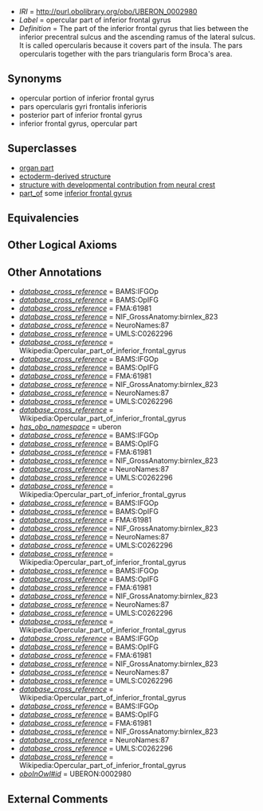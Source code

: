  * *IRI* = http://purl.obolibrary.org/obo/UBERON_0002980
 * *Label* = opercular part of inferior frontal gyrus
 * *Definition* = The part of the inferior frontal gyrus that lies between the inferior precentral sulcus and the ascending ramus of the lateral sulcus. It is called opercularis because it covers part of the insula. The pars opercularis together with the pars triangularis form Broca's area.

## Synonyms

 * opercular portion of inferior frontal gyrus
 * pars opercularis gyri frontalis inferioris
 * posterior part of inferior frontal gyrus
 * inferior frontal gyrus, opercular part

## Superclasses

 * [organ part](../../UBERON/64/UBERON_0000064.md)
 * [ectoderm-derived structure](../../UBERON/21/UBERON_0004121.md)
 * [structure with developmental contribution from neural crest](../../UBERON/14/UBERON_0010314.md)
 * [part_of](../../BFO/50/BFO_0000050.md) some [inferior frontal gyrus](../../UBERON/98/UBERON_0002998.md)

## Equivalencies


## Other Logical Axioms


## Other Annotations

 * *[database_cross_reference](../../ef/oboInOwl#hasDbXref.md)* = BAMS:IFGOp
 * *[database_cross_reference](../../ef/oboInOwl#hasDbXref.md)* = BAMS:OpIFG
 * *[database_cross_reference](../../ef/oboInOwl#hasDbXref.md)* = FMA:61981
 * *[database_cross_reference](../../ef/oboInOwl#hasDbXref.md)* = NIF_GrossAnatomy:birnlex_823
 * *[database_cross_reference](../../ef/oboInOwl#hasDbXref.md)* = NeuroNames:87
 * *[database_cross_reference](../../ef/oboInOwl#hasDbXref.md)* = UMLS:C0262296
 * *[database_cross_reference](../../ef/oboInOwl#hasDbXref.md)* = Wikipedia:Opercular_part_of_inferior_frontal_gyrus
 * *[database_cross_reference](../../ef/oboInOwl#hasDbXref.md)* = BAMS:IFGOp
 * *[database_cross_reference](../../ef/oboInOwl#hasDbXref.md)* = BAMS:OpIFG
 * *[database_cross_reference](../../ef/oboInOwl#hasDbXref.md)* = FMA:61981
 * *[database_cross_reference](../../ef/oboInOwl#hasDbXref.md)* = NIF_GrossAnatomy:birnlex_823
 * *[database_cross_reference](../../ef/oboInOwl#hasDbXref.md)* = NeuroNames:87
 * *[database_cross_reference](../../ef/oboInOwl#hasDbXref.md)* = UMLS:C0262296
 * *[database_cross_reference](../../ef/oboInOwl#hasDbXref.md)* = Wikipedia:Opercular_part_of_inferior_frontal_gyrus
 * *[has_obo_namespace](../../ce/oboInOwl#hasOBONamespace.md)* = uberon
 * *[database_cross_reference](../../ef/oboInOwl#hasDbXref.md)* = BAMS:IFGOp
 * *[database_cross_reference](../../ef/oboInOwl#hasDbXref.md)* = BAMS:OpIFG
 * *[database_cross_reference](../../ef/oboInOwl#hasDbXref.md)* = FMA:61981
 * *[database_cross_reference](../../ef/oboInOwl#hasDbXref.md)* = NIF_GrossAnatomy:birnlex_823
 * *[database_cross_reference](../../ef/oboInOwl#hasDbXref.md)* = NeuroNames:87
 * *[database_cross_reference](../../ef/oboInOwl#hasDbXref.md)* = UMLS:C0262296
 * *[database_cross_reference](../../ef/oboInOwl#hasDbXref.md)* = Wikipedia:Opercular_part_of_inferior_frontal_gyrus
 * *[database_cross_reference](../../ef/oboInOwl#hasDbXref.md)* = BAMS:IFGOp
 * *[database_cross_reference](../../ef/oboInOwl#hasDbXref.md)* = BAMS:OpIFG
 * *[database_cross_reference](../../ef/oboInOwl#hasDbXref.md)* = FMA:61981
 * *[database_cross_reference](../../ef/oboInOwl#hasDbXref.md)* = NIF_GrossAnatomy:birnlex_823
 * *[database_cross_reference](../../ef/oboInOwl#hasDbXref.md)* = NeuroNames:87
 * *[database_cross_reference](../../ef/oboInOwl#hasDbXref.md)* = UMLS:C0262296
 * *[database_cross_reference](../../ef/oboInOwl#hasDbXref.md)* = Wikipedia:Opercular_part_of_inferior_frontal_gyrus
 * *[database_cross_reference](../../ef/oboInOwl#hasDbXref.md)* = BAMS:IFGOp
 * *[database_cross_reference](../../ef/oboInOwl#hasDbXref.md)* = BAMS:OpIFG
 * *[database_cross_reference](../../ef/oboInOwl#hasDbXref.md)* = FMA:61981
 * *[database_cross_reference](../../ef/oboInOwl#hasDbXref.md)* = NIF_GrossAnatomy:birnlex_823
 * *[database_cross_reference](../../ef/oboInOwl#hasDbXref.md)* = NeuroNames:87
 * *[database_cross_reference](../../ef/oboInOwl#hasDbXref.md)* = UMLS:C0262296
 * *[database_cross_reference](../../ef/oboInOwl#hasDbXref.md)* = Wikipedia:Opercular_part_of_inferior_frontal_gyrus
 * *[database_cross_reference](../../ef/oboInOwl#hasDbXref.md)* = BAMS:IFGOp
 * *[database_cross_reference](../../ef/oboInOwl#hasDbXref.md)* = BAMS:OpIFG
 * *[database_cross_reference](../../ef/oboInOwl#hasDbXref.md)* = FMA:61981
 * *[database_cross_reference](../../ef/oboInOwl#hasDbXref.md)* = NIF_GrossAnatomy:birnlex_823
 * *[database_cross_reference](../../ef/oboInOwl#hasDbXref.md)* = NeuroNames:87
 * *[database_cross_reference](../../ef/oboInOwl#hasDbXref.md)* = UMLS:C0262296
 * *[database_cross_reference](../../ef/oboInOwl#hasDbXref.md)* = Wikipedia:Opercular_part_of_inferior_frontal_gyrus
 * *[database_cross_reference](../../ef/oboInOwl#hasDbXref.md)* = BAMS:IFGOp
 * *[database_cross_reference](../../ef/oboInOwl#hasDbXref.md)* = BAMS:OpIFG
 * *[database_cross_reference](../../ef/oboInOwl#hasDbXref.md)* = FMA:61981
 * *[database_cross_reference](../../ef/oboInOwl#hasDbXref.md)* = NIF_GrossAnatomy:birnlex_823
 * *[database_cross_reference](../../ef/oboInOwl#hasDbXref.md)* = NeuroNames:87
 * *[database_cross_reference](../../ef/oboInOwl#hasDbXref.md)* = UMLS:C0262296
 * *[database_cross_reference](../../ef/oboInOwl#hasDbXref.md)* = Wikipedia:Opercular_part_of_inferior_frontal_gyrus
 * *[oboInOwl#id](../../id/oboInOwl#id.md)* = UBERON:0002980

## External Comments

